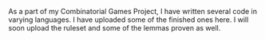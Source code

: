 As a part of my Combinatorial Games Project, I have written several code in varying languages. I have uploaded some of the finished ones here. I will soon upload the ruleset and some of the lemmas proven as well.

